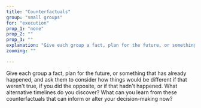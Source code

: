 ```yaml
---
title: "Counterfactuals"
group: "small groups"
for: "execution"
prop_1: "none"
prop_2: ""
prop_3: ""
explanation: "Give each group a fact, plan for the future, or something that has already happened, and ask them to consider how things would be different if that weren\'t true, if you did the opposite, or if that hadn\'t happened. What alternative timelines do you discover? What can you learn from these counterfactuals that can inform or alter your decision-making now?"
zooming: ""

---
```


Give each group a fact, plan for the future, or something that has already happened, and ask them to consider how things would be different if that weren't true, if you did the opposite, or if that hadn't happened. What alternative timelines do you discover? What can you learn from these counterfactuals that can inform or alter your decision-making now?
